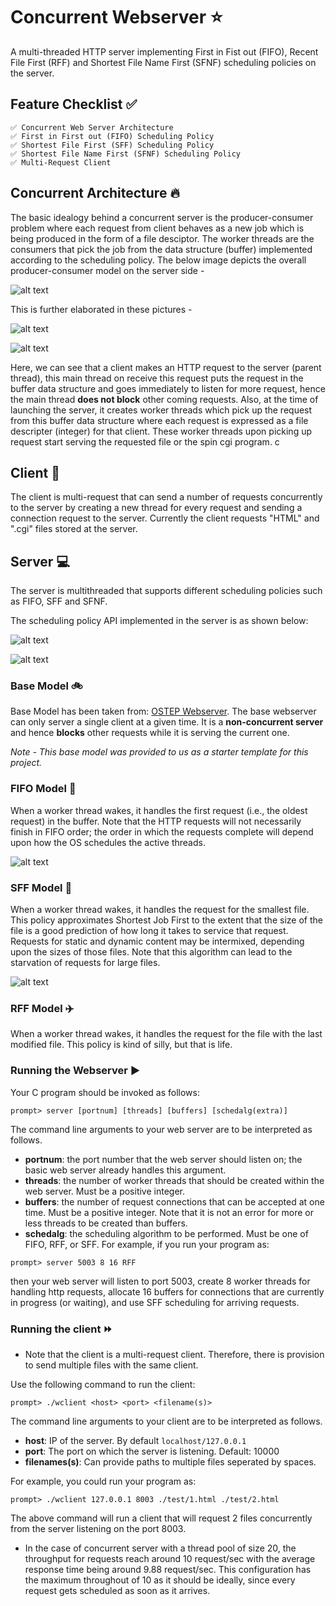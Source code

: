 # Concurrent Webserver ⭐

A multi-threaded HTTP server implementing First in Fist out (FIFO), Recent File First (RFF) and Shortest File Name First (SFNF) scheduling policies on the server. 


## Feature Checklist ✅
```
✅ Concurrent Web Server Architecture
✅ First in First out (FIFO) Scheduling Policy
✅ Shortest File First (SFF) Scheduling Policy
✅ Shortest File Name First (SFNF) Scheduling Policy
✅ Multi-Request Client
```

## Concurrent Architecture 🔥

The basic idealogy behind a concurrent server is the producer-consumer problem where each request from client behaves as a new job which is being produced in the form of a file desciptor. The worker threads are the consumers that pick the job from the data structure (buffer)  implemented according to the scheduling policy. The below image depicts the overall producer-consumer model on the server side - 

![alt text](./screenshots/producer_consumer_basic.png "Producer Consumer")

This is further elaborated in these pictures -

![alt text](./screenshots/Concurrency_Architecture.png "Architecture")

![alt text](./screenshots/Scheduling_Policy_API.png "Architecture")

Here, we can see that a client makes an HTTP request to the server (parent thread), this main thread on receive this request puts the request in the buffer data structure and goes immediately to listen for more request, hence the main thread **does not block** other coming requests. Also, at the time of launching the server, it creates worker threads which pick up the request from this buffer data structure where each request is expressed as a file descripter (integer) for that client. These worker threads upon picking up request start serving the requested file or the spin cgi program.
c
## Client 📲 

The client is multi-request that can send a number of requests concurrently to the server by creating a new thread for every request and sending a connection request to the server. Currently the client requests "HTML" and ".cgi" files stored at the server.

## Server 💻

The server is multithreaded that supports different scheduling policies such as FIFO, SFF and SFNF. 

The scheduling policy API implemented in the server is as shown below: 

![alt text](./screenshots/scheduling_APIs.png "Scheduling Policy")

![alt text](./screenshots/Scheduler_struct.png "Scheduler")

### Base Model 🚲

Base Model has been taken from: [OSTEP Webserver](https://github.com/remzi-arpacidusseau/ostep-projects/tree/master/concurrency-webserver). The base webserver can only server a single client at a given time. It is a **non-concurrent server** and hence **blocks** other requests while it is serving the current one. 

_Note - This base model was provided to us as a starter template for this project._

### FIFO Model 🚁 

When a worker thread wakes, it handles the first request (i.e., the oldest request) in the buffer. Note that the HTTP requests will not necessarily finish in FIFO order; the order in which the requests complete will depend upon how the OS schedules the active threads.


![alt text](./screenshots/Queue_FIFO.png "Queue for FIFO")

### SFF Model 🚀

When a worker thread wakes, it handles the request for the smallest file. This policy approximates Shortest Job First to the extent that the size of the file is a good prediction of how long it takes to service that request. Requests for static and dynamic content may be intermixed, depending upon the sizes of those files. Note that this algorithm can lead to the starvation of requests for large files. 

![alt text](./screenshots/Heap_SFF.png "Heap for SFF")

### RFF Model ✈️

When a worker thread wakes, it handles the request for the file with the last modified file. This policy is kind of silly, but that is life.

### Running the Webserver ▶️

Your C program should be invoked as follows:
```
prompt> server [portnum] [threads] [buffers] [schedalg(extra)]
```
The command line arguments to your web server are to be interpreted as follows.
- **portnum**: the port number that the web server should listen on; the basic web server already handles this argument.
- **threads**: the number of worker threads that should be created within the web server. Must be a positive integer.
- **buffers**: the number of request connections that can be accepted at one time. Must be a positive integer. Note that it is not an error for more or less threads to be created than buffers.
- **schedalg**: the scheduling algorithm to be performed. Must be one of FIFO, RFF, or SFF.
For example, if you run your program as:
```
prompt> server 5003 8 16 RFF
```
then your web server will listen to port 5003, create 8 worker threads for handling http requests, allocate 16 buffers for connections that are currently in progress (or waiting), and use SFF scheduling for arriving requests.


### Running the client ⏩

* Note that the client is a multi-request client. Therefore, there is provision to send multiple files with the same client. 

Use the following command to run the client: 

```
prompt> ./wclient <host> <port> <filename(s)>
```
The command line arguments to your client are to be interpreted as follows.

- **host**: IP of the server. By default  `localhost/127.0.0.1`
- **port**: The port on which the server is listening. Default: 10000
- **filenames(s)**: Can provide paths to multiple files seperated by spaces. 

For example, you could run your program as:
```
prompt> ./wclient 127.0.0.1 8003 ./test/1.html ./test/2.html 

```
The above command will run a client that will request 2 files concurrently from the server listening on the port 8003. 


* In the case of concurrent server with a thread pool of size 20, the throughput for requests reach around 10 request/sec with the average response time being around 9.88 request/sec. This configuration has the maximum throughout of 10 as it should be ideally, since every request gets scheduled as soon as it arrives.
